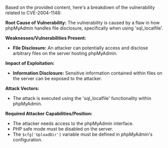 Based on the provided content, here's a breakdown of the vulnerability related to CVE-2004-1148:

**Root Cause of Vulnerability:**
The vulnerability is caused by a flaw in how phpMyAdmin handles file disclosure, specifically when using 'sql_localfile'.

**Weaknesses/Vulnerabilities Present:**
- **File Disclosure:** An attacker can potentially access and disclose arbitrary files on the server hosting phpMyAdmin.

**Impact of Exploitation:**
- **Information Disclosure:** Sensitive information contained within files on the server can be exposed to the attacker.

**Attack Vectors:**
- The attack is executed using the 'sql_localfile' functionality within phpMyAdmin.

**Required Attacker Capabilities/Position:**
- The attacker needs access to the phpMyAdmin interface.
- PHP safe mode must be disabled on the server.
- The `$cfg['UploadDir']` variable must be defined in phpMyAdmin's configuration.